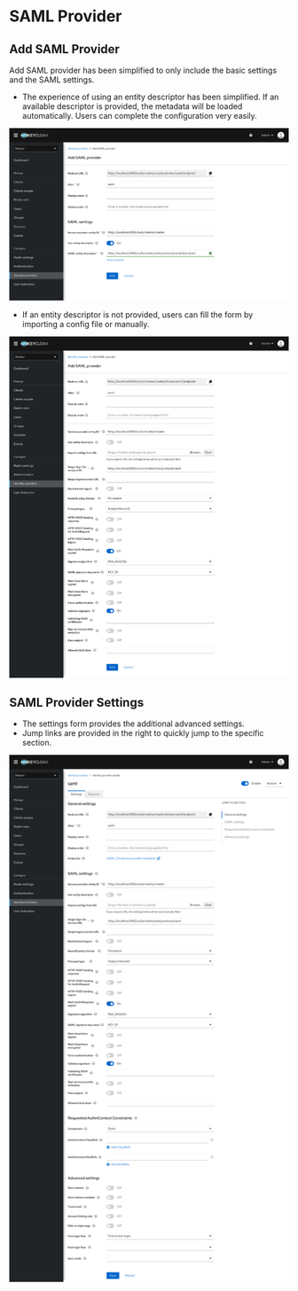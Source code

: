 # SAML Provider

## Add SAML Provider

Add SAML provider has been simplified to only include the basic settings and the SAML settings.

* The experience of using an entity descriptor has been simplified. If an available descriptor is provided, the metadata will be loaded automatically. Users can complete the configuration very easily.

![AddSAMLProvider](./images/saml1.png)

* If an entity descriptor is not provided, users can fill the form by importing a config file or manually.

![AddSAMLProvider](./images/saml2.png)

## SAML Provider Settings

* The settings form provides the additional advanced settings.
* Jump links are provided in the right to quickly jump to the specific section.

![SAMLSettings](./images/saml3.png)
